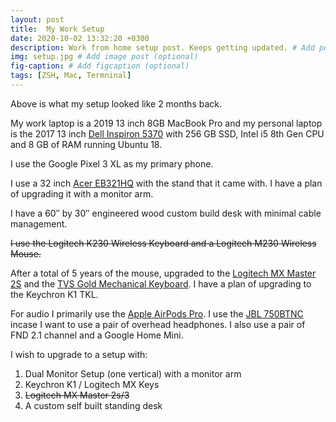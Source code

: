 ```yaml
---
layout: post
title:  My Work Setup 
date: 2020-10-02 13:32:20 +0300
description: Work from home setup post. Keeps getting updated. # Add post description (optional)
img: setup.jpg # Add image post (optional)
fig-caption: # Add figcaption (optional)
tags: [ZSH, Mac, Termninal]
---
```

Above is what my setup looked like 2 months back.

My work laptop is a 2019 13 inch 8GB MacBook Pro and my personal laptop is the 2017 13 inch [Dell Inspiron 5370](https://www.dell.com/support/home/en-in/product-support/product/inspiron-13-5370-laptop/overview) with 256 GB SSD, Intel i5 8th Gen CPU and 8 GB of RAM running Ubuntu 18.

I use the Google Pixel 3 XL as my primary phone.

I use a 32 inch [Acer EB321HQ](https://www.acer.com/ac/en/US/content/model/UM.JE1AA.C01) with the stand that it came with. I have a plan of upgrading it with a monitor arm.

I have a 60″ by 30″ engineered wood custom build desk with minimal cable management.

~~I use the Logitech K230 Wireless Keyboard and a Logitech M230 Wireless Mouse.~~

After a total of 5 years of the mouse, upgraded to the [Logitech MX Master 2S](https://www.logitech.com/en-in/product/mx-master-2s-flow) and the [TVS Gold Mechanical Keyboard](https://www.tvs-e.in/gold/). I have a plan of upgrading to the Keychron K1 TKL.

For audio I primarily use the [Apple AirPods Pro](https://www.apple.com/in/airpods-pro/). I use the [JBL 750BTNC](https://in.jbl.com/TUNE750BTNC.html) incase I want to use a pair of overhead headphones. I also use a pair of FND 2.1 channel and a Google Home Mini.

I wish to upgrade to a setup with:
<ol>
<li>Dual Monitor Setup (one vertical) with a monitor arm</li>
<li>Keychron K1 / Logitech MX Keys</li>
<li><s>Logitech MX Master 2s/3</s></li>
<li>A custom self built standing desk</li>
<ol>

